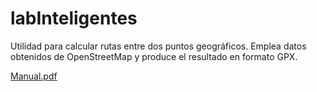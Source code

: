 # labInteligentes
Utilidad para calcular rutas entre dos puntos geográficos. Emplea datos obtenidos de OpenStreetMap y produce el resultado en formato GPX.

[Manual.pdf](/Manual.pdf)
